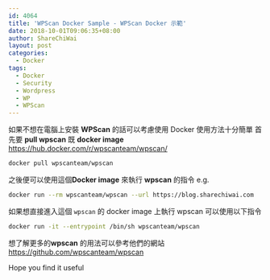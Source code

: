 ```yaml
---
id: 4064
title: 'WPScan Docker Sample - WPScan Docker 示範'
date: 2018-10-01T09:06:35+08:00
author: ShareChiWai
layout: post
categories:
  - Docker
tags:
  - Docker
  - Security
  - Wordpress
  - WP
  - WPScan
---
```


如果不想在電腦上安裝 **WPScan** 的話可以考慮使用 Docker
使用方法十分簡單
首先要 **pull wpscan** 既 **docker image**
<https://hub.docker.com/r/wpscanteam/wpscan/>

```bash
docker pull wpscanteam/wpscan
```

之後便可以使用這個**Docker image** 來執行 **wpscan** 的指令
e.g.

```bash
docker run --rm wpscanteam/wpscan --url https://blog.sharechiwai.com
```

如果想直接進入這個 `wpscan` 的 docker image 上執行 wpscan 可以使用以下指令

```bash
docker run -it --entrypoint /bin/sh wpscanteam/wpscan
```

想了解更多的**wpscan** 的用法可以參考他們的網站
<https://github.com/wpscanteam/wpscan>

Hope you find it useful
